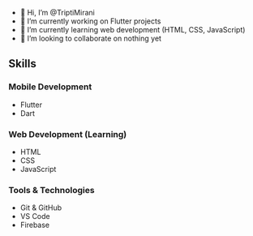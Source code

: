 - 👋 Hi, I’m @TriptiMirani
- 🔭 I’m currently working on Flutter projects
- 🌱 I’m currently learning web development (HTML, CSS, JavaScript)
- 💞️ I’m looking to collaborate on nothing yet

## Skills

### Mobile Development
- Flutter
- Dart

### Web Development (Learning)
- HTML
- CSS
- JavaScript

### Tools & Technologies
- Git & GitHub
- VS Code
- Firebase
